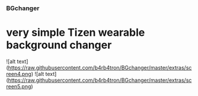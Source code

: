 ### BGchanger

# very simple Tizen wearable background changer
  
  
![alt text] (https://raw.githubusercontent.com/b4rb4tron/BGchanger/master/extras/screen4.png)
![alt text] (https://raw.githubusercontent.com/b4rb4tron/BGchanger/master/extras/screen5.png)
